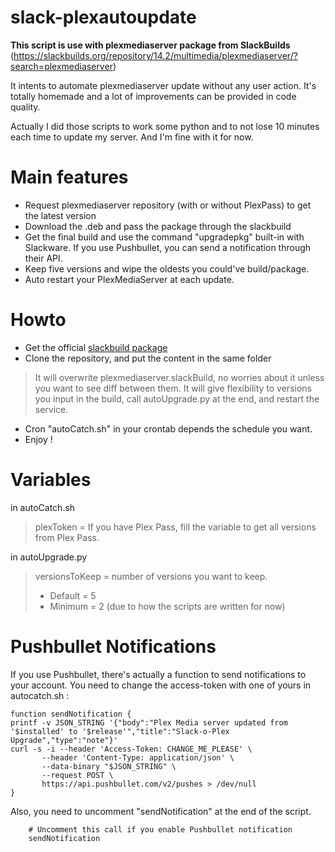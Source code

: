 # slack-plexautoupdate

**This script is use with plexmediaserver package from SlackBuilds** (https://slackbuilds.org/repository/14.2/multimedia/plexmediaserver/?search=plexmediaserver)

It intents to automate plexmediaserver update without any user action. It's totally homemade and a lot of improvements can be provided in code quality.

Actually I did those scripts to work some python and to not lose 10 minutes each time to update my server. And I'm fine with it for now.


# Main features
- Request plexmediaserver repository (with or without PlexPass) to get the latest version
- Download the .deb and pass the package through the slackbuild
- Get the final build and use the command "upgradepkg" built-in with Slackware. If you use Pushbullet, you can send a notification through their API.
- Keep five versions and wipe the oldests you could've build/package.
- Auto restart your PlexMediaServer at each update.


# Howto
- Get the official [slackbuild package](https://slackbuilds.org/slackbuilds/14.2/multimedia/plexmediaserver.tar.gz)
- Clone the repository, and put the content in the same folder 
 >  It will overwrite plexmediaserver.slackBuild, no worries about it unless you want to see diff between them. It will give flexibility to versions you input in the build, call autoUpgrade.py at the end, and restart the service.  
- Cron "autoCatch.sh" in your crontab depends the schedule you want.
- Enjoy ! 


# Variables
in autoCatch.sh

> plexToken = If you have Plex Pass, fill the variable to get all versions from Plex Pass.
    
in autoUpgrade.py

> versionsToKeep = number of versions you want to keep. 
> - Default = 5 
> - Minimum = 2 (due to how the scripts are written for now)


# Pushbullet Notifications
If you use Pushbullet, there's actually a function to send notifications to your account. You need to change the access-token with one of yours in autocatch.sh :

    function sendNotification {
    printf -v JSON_STRING '{"body":"Plex Media server updated from '$installed' to '$release'","title":"Slack-o-Plex Upgrade","type":"note"}'
    curl -s -i --header 'Access-Token: CHANGE_ME_PLEASE' \
           --header 'Content-Type: application/json' \
           --data-binary "$JSON_STRING" \
           --request POST \
           https://api.pushbullet.com/v2/pushes > /dev/null
    }

Also, you need to uncomment "sendNotification" at the end of the script.

        # Uncomment this call if you enable Pushbullet notification
        sendNotification
